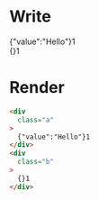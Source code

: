 # Write
  <div class=a>{"value":"Hello"}1</div><div class=b>{}1</div>

# Render
```html
<div
  class="a"
>
  {"value":"Hello"}1
</div>
<div
  class="b"
>
  {}1
</div>
```